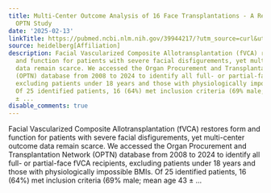```yaml
---
title: Multi-Center Outcome Analysis of 16 Face Transplantations - A Retrospective
  OPTN Study
date: '2025-02-13'
linkTitle: https://pubmed.ncbi.nlm.nih.gov/39944217/?utm_source=curl&utm_medium=rss&utm_campaign=pubmed-2&utm_content=1FakS-2QOkCT8HsMOQP1bCRQ4YzyumYOmxmF0moLsQ3dFB1E9V&fc=20220326224207&ff=20250213170915&v=2.18.0.post9+e462414
source: heidelberg[Affiliation]
description: Facial Vascularized Composite Allotransplantation (fVCA) restores form
  and function for patients with severe facial disfigurements, yet multi-center outcome
  data remain scarce. We accessed the Organ Procurement and Transplantation Network
  (OPTN) database from 2008 to 2024 to identify all full- or partial-face fVCA recipients,
  excluding patients under 18 years and those with physiologically impossible BMIs.
  Of 25 identified patients, 16 (64%) met inclusion criteria (69% male; mean age 43
  ± ...
disable_comments: true
---
```

Facial Vascularized Composite Allotransplantation (fVCA) restores form and function for patients with severe facial disfigurements, yet multi-center outcome data remain scarce. We accessed the Organ Procurement and Transplantation Network (OPTN) database from 2008 to 2024 to identify all full- or partial-face fVCA recipients, excluding patients under 18 years and those with physiologically impossible BMIs. Of 25 identified patients, 16 (64%) met inclusion criteria (69% male; mean age 43 ± ...